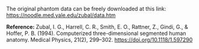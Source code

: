 The original phantom data can be freely downloaded at this link: https://noodle.med.yale.edu/zubal/data.htm

**Reference:** Zubal, I. G., Harrell, C. R., Smith, E. O., Rattner, Z., Gindi, G., & Hoffer, P. B. (1994). Computerized three-dimensional segmented human anatomy. Medical Physics, 21(2), 299–302. https://doi.org/10.1118/1.597290
